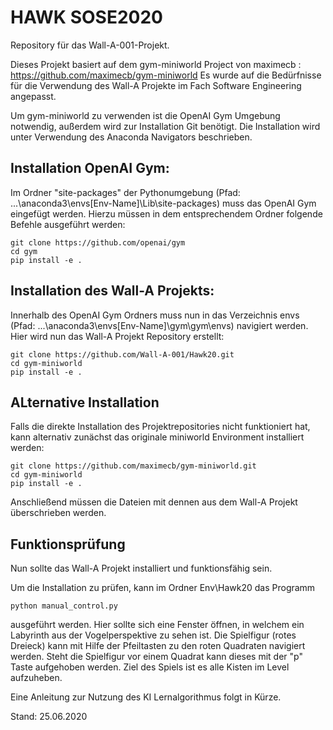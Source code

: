 # HAWK SOSE2020 
Repository für das Wall-A-001-Projekt.

Dieses Projekt basiert auf dem gym-miniworld Project von maximecb : https://github.com/maximecb/gym-miniworld
Es wurde auf die Bedürfnisse für die Verwendung des Wall-A Projekte im Fach Software Engineering angepasst.

Um gym-miniworld zu verwenden ist die OpenAI Gym Umgebung notwendig, außerdem wird zur Installation Git benötigt.
Die Installation wird unter Verwendung des Anaconda Navigators beschrieben.

## Installation OpenAI Gym:
Im Ordner "site-packages" der Pythonumgebung (Pfad: ...\anaconda3\envs\[Env-Name]\Lib\site-packages) muss das OpenAI Gym eingefügt werden.
Hierzu müssen in dem entsprechendem Ordner folgende Befehle ausgeführt werden:
```
git clone https://github.com/openai/gym
cd gym
pip install -e .
```

## Installation des Wall-A Projekts:
Innerhalb des OpenAI Gym Ordners muss nun in das Verzeichnis envs (Pfad: ...\anaconda3\envs\[Env-Name]\gym\gym\envs) navigiert werden.
Hier wird nun das Wall-A Projekt Repository erstellt:
```
git clone https://github.com/Wall-A-001/Hawk20.git
cd gym-miniworld
pip install -e .
```

## ALternative Installation
Falls die direkte Installation des Projektrepositories nicht funktioniert hat, kann alternativ zunächst das originale
miniworld Environment installiert werden:
```
git clone https://github.com/maximecb/gym-miniworld.git
cd gym-miniworld
pip install -e .
```

Anschließend müssen die Dateien mit dennen aus dem Wall-A Projekt überschrieben werden.

## Funktionsprüfung    
Nun sollte das Wall-A Projekt installiert und funktionsfähig sein.

Um die Installation zu prüfen, kann im Ordner Env\Hawk20 das Programm 
```
python manual_control.py
```
ausgeführt werden. Hier sollte sich eine Fenster öffnen, in welchem ein Labyrinth aus der Vogelperspektive zu sehen ist.
Die Spielfigur (rotes Dreieck) kann mit Hilfe der Pfeiltasten zu den roten Quadraten navigiert werden.
Steht die Spielfigur vor einem Quadrat kann dieses mit der "p" Taste aufgehoben werden.
Ziel des Spiels ist es alle Kisten im Level aufzuheben.

Eine Anleitung zur Nutzung des KI Lernalgorithmus folgt in Kürze.

Stand: 25.06.2020
